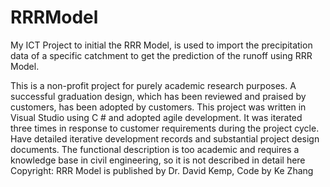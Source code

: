 # RRRModel
My ICT Project to initial the RRR Model, is used to import the precipitation data of a specific catchment to get the prediction of the runoff using RRR Model. 
 
This is a non-profit project for purely academic research purposes. 
A successful graduation design, which has been reviewed and praised by customers, has been adopted by customers. 
This project was written in Visual Studio using C # and adopted agile development. It was iterated three times in response to customer requirements during the project cycle.
Have detailed iterative development records and substantial project design documents.
The functional description is too academic and requires a knowledge base in civil engineering, so it is not described in detail here
Copyright: RRR Model is published by Dr. David Kemp, Code by Ke Zhang

